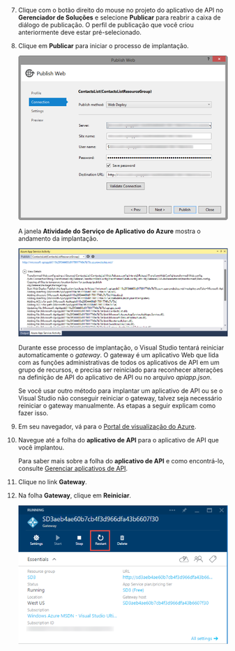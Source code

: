 7. Clique com o botão direito do mouse no projeto do aplicativo de API no **Gerenciador de Soluções** e selecione **Publicar** para reabrir a caixa de diálogo de publicação. O perfil de publicação que você criou anteriormente deve estar pré-selecionado. 

9. Clique em **Publicar** para iniciar o processo de implantação.

	![Implantando o aplicativo de API](./media/app-service-api-pub-web-deploy/26-5-deployment-success-v3.png)

	A janela **Atividade do Serviço de Aplicativo do Azure** mostra o andamento da implantação.

	![Notificação de status na janela Atividade do Serviço de Aplicativo do Azure](./media/app-service-api-pub-web-deploy/26-5-deployment-success-v4.png)

	Durante esse processo de implantação, o Visual Studio tentará reiniciar automaticamente o *gateway*. O gateway é um aplicativo Web que lida com as funções administrativas de todos os aplicativos de API em um grupo de recursos, e precisa ser reiniciado para reconhecer alterações na definição de API do aplicativo de API ou no arquivo *apiapp.json*.
 
	Se você usar outro método para implantar um aplicativo de API ou se o Visual Studio não conseguir reiniciar o gateway, talvez seja necessário reiniciar o gateway manualmente. As etapas a seguir explicam como fazer isso.

1. Em seu navegador, vá para o [Portal de visualização do Azure](https://portal.azure.com).

2. Navegue até a folha do **aplicativo de API** para o aplicativo de API que você implantou.

	Para saber mais sobre a folha do **aplicativo de API** e como encontrá-lo, consulte [Gerenciar aplicativos de API](../articles/app-service-api/app-service-api-manage-in-portal.md).

4. Clique no link **Gateway**.

3. Na folha **Gateway**, clique em **Reiniciar**.

	![](./media/app-service-api-pub-web-deploy/restartgateway.png)

<!---HONumber=August15_HO6-->